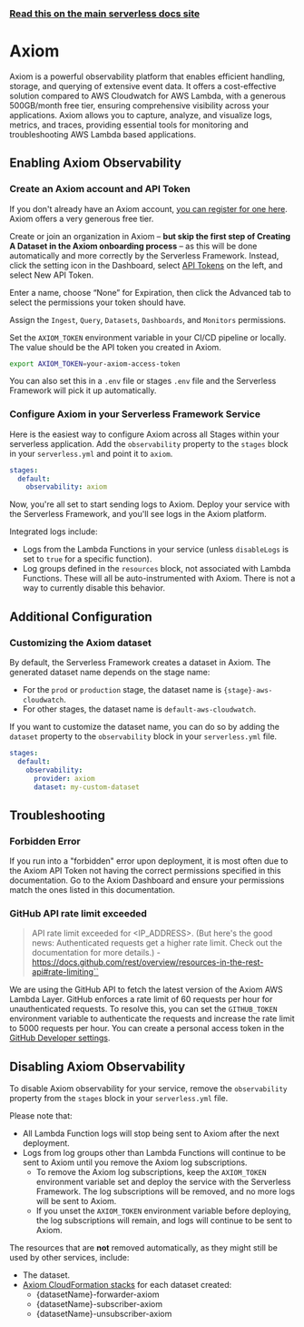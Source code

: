 <!--
title: Serverless Framework - Axiom Observability
description: How to configure observability for your Serverless Framework services using Axiom
short_title: Axiom
keywords: ['Serverless Framework', 'Observability', 'Monitoring', 'Axiom']
-->

<!-- DOCS-SITE-LINK:START automatically generated  -->

### [Read this on the main serverless docs site](https://www.serverless.com/framework/docs/guides/observability/axiom)

<!-- DOCS-SITE-LINK:END -->

# Axiom

Axiom is a powerful observability platform that enables efficient handling, storage, and querying of extensive event data. It offers a cost-effective solution compared to AWS Cloudwatch for AWS Lambda, with a generous 500GB/month free tier, ensuring comprehensive visibility across your applications. Axiom allows you to capture, analyze, and visualize logs, metrics, and traces, providing essential tools for monitoring and troubleshooting AWS Lambda based applications.

## Enabling Axiom Observability

### Create an Axiom account and API Token

If you don't already have an Axiom account, [you can register for one here](https://slss.io/axiom). Axiom offers a very generous free tier.

Create or join an organization in Axiom – **but skip the first step of Creating A Dataset in the Axiom onboarding process** – as this will be done automatically and more correctly by the Serverless Framework. Instead, click the setting icon in the Dashboard, select [API Tokens](https://app.axiom.co/settings/api-tokens) on the left, and select New API Token.

Enter a name, choose “None” for Expiration, then click the Advanced tab to select the permissions your token should have.

Assign the `Ingest`, `Query`, `Datasets`, `Dashboards`, and `Monitors` permissions.

Set the `AXIOM_TOKEN` environment variable in your CI/CD pipeline or locally. The value should be the API token you created in Axiom.

```bash
export AXIOM_TOKEN=your-axiom-access-token
```

You can also set this in a `.env` file or stages `.env` file and the Serverless Framework will pick it up automatically.

### Configure Axiom in your Serverless Framework Service

Here is the easiest way to configure Axiom across all Stages within your serverless application. Add the `observability` property to the `stages` block in your `serverless.yml` and point it to `axiom`.

```yaml
stages:
  default:
    observability: axiom
```

Now, you're all set to start sending logs to Axiom. Deploy your service with the Serverless Framework, and you'll see logs in the Axiom platform.

Integrated logs include:

- Logs from the Lambda Functions in your service (unless `disableLogs` is set to `true` for a specific function).
- Log groups defined in the `resources` block, not associated with Lambda Functions. These will all be auto-instrumented with Axiom. There is not a way to currently disable this behavior.

## Additional Configuration

### Customizing the Axiom dataset

By default, the Serverless Framework creates a dataset in Axiom. The generated dataset name depends on the stage name:

- For the `prod` or `production` stage, the dataset name is `{stage}-aws-cloudwatch`.
- For other stages, the dataset name is `default-aws-cloudwatch`.

If you want to customize the dataset name, you can do so by adding the `dataset` property to the `observability` block in your `serverless.yml` file.

```yaml
stages:
  default:
    observability:
      provider: axiom
      dataset: my-custom-dataset
```

## Troubleshooting

### Forbidden Error

If you run into a "forbidden" error upon deployment, it is most often due to the Axiom API Token not having the correct permissions specified in this documentation. Go to the Axiom Dashboard and ensure your permissions match the ones listed in this documentation.

### GitHub API rate limit exceeded

> API rate limit exceeded for <IP_ADDRESS>. (But here's the good news: Authenticated requests get a higher rate limit. Check out the documentation for more details.) - https://docs.github.com/rest/overview/resources-in-the-rest-api#rate-limiting``

We are using the GitHub API to fetch the latest version of the Axiom AWS Lambda Layer.
GitHub enforces a rate limit of 60 requests per hour for unauthenticated requests.
To resolve this, you can set the `GITHUB_TOKEN` environment variable to authenticate the requests and increase the rate limit to 5000 requests per hour.
You can create a personal access token in the [GitHub Developer settings](https://github.com/settings/tokens).

## Disabling Axiom Observability

To disable Axiom observability for your service, remove the `observability` property from the `stages` block in your `serverless.yml` file.

Please note that:

- All Lambda Function logs will stop being sent to Axiom after the next deployment.
- Logs from log groups other than Lambda Functions will continue to be sent to Axiom until you remove the Axiom log subscriptions.
  - To remove the Axiom log subscriptions, keep the `AXIOM_TOKEN` environment variable set and deploy the service with the Serverless Framework. The log subscriptions will be removed, and no more logs will be sent to Axiom.
  - If you unset the `AXIOM_TOKEN` environment variable before deploying, the log subscriptions will remain, and logs will continue to be sent to Axiom.

The resources that are **not** removed automatically, as they might still be used by other services, include:

- The dataset.
- [Axiom CloudFormation stacks](https://github.com/axiomhq/axiom-cloudwatch-forwarder) for each dataset created:
  - {datasetName}-forwarder-axiom
  - {datasetName}-subscriber-axiom
  - {datasetName}-unsubscriber-axiom
